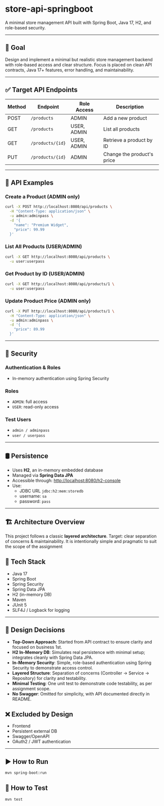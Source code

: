 # store-api-springboot

A minimal store management API built with Spring Boot, Java 17, H2, and role-based security.

---

## 🎯 Goal

Design and implement a minimal but realistic store management backend with role-based access and clear structure. Focus is placed on clean API contracts, Java 17+ features, error handling, and maintainability.

---

## ✅ Target API Endpoints

| Method | Endpoint            | Role Access | Description               |
|--------|---------------------|-------------|---------------------------|
| POST   | `/products`         | ADMIN       | Add a new product         |
| GET    | `/products`         | USER, ADMIN | List all products         |
| GET    | `/products/{id}`    | USER, ADMIN | Retrieve a product by ID  |
| PUT    | `/products/{id}`    | ADMIN       | Change the product's price|

---

## 📡 API Examples

### Create a Product (ADMIN only)
```bash
curl -X POST http://localhost:8080/api/products \
  -H "Content-Type: application/json" \
  -u admin:adminpass \
  -d '{
    "name": "Premium Widget",
    "price": 99.99
  }'
```

### List All Products (USER/ADMIN)
```bash
curl -X GET http://localhost:8080/api/products \
  -u user:userpass
```

### Get Product by ID (USER/ADMIN)
```bash
curl -X GET http://localhost:8080/api/products/1 \
  -u user:userpass
```

### Update Product Price (ADMIN only)
```bash
curl -X PUT http://localhost:8080/api/products/1 \
  -H "Content-Type: application/json" \
  -u admin:adminpass \
  -d '{
    "price": 89.99
  }'
```

---

## 🔐 Security

### Authentication & Roles
- In-memory authentication using Spring Security

### Roles
- `ADMIN`: full access  
- `USER`: read-only access

### Test Users
- `admin / adminpass`  
- `user / userpass`

---

## 🛢️ Persistence
- Uses **H2**, an in-memory embedded database  
- Managed via **Spring Data JPA**  
- Accessible through: [http://localhost:8080/h2-console](http://localhost:8080/h2-console)
- Use:
  - JDBC URL `jdbc:h2:mem:storedb`
  - username: `sa`
  - password: `pass`

---

## 🏗️ Architecture Overview
This project follows a classic **layered architecture**. 
Target: clear separation of concerns & maintainability. It is intentionally simple and pragmatic to suit the scope of the assignment


## 🔧 Tech Stack
- Java 17
- Spring Boot
- Spring Security
- Spring Data JPA
- H2 (in-memory DB)
- Maven
- JUnit 5
- SLF4J / Logback for logging

---

## 🧠 Design Decisions

- **Top-Down Approach**: Started from API contract to ensure clarity and focused on business 1st.
- **H2 In-Memory DB**: Simulates real persistence with minimal setup; integrates cleanly with Spring Data JPA.
- **In-Memory Security**: Simple, role-based authentication using Spring Security to demonstrate access control.
- **Layered Structure**: Separation of concerns (Controller → Service → Repository) for clarity and testability.
- **Minimal Testing**: One unit test to demonstrate code testability, as per assignment scope.
- **No Swagger**: Omitted for simplicity, with API documented directly in README.

## ❌ Excluded by Design
- Frontend
- Persistent external DB
- Swagger/OpenAPI
- OAuth2 / JWT authentication

---

## ▶️ How to Run

```bash
mvn spring-boot:run
```

## 🧪 How to Test

```bash
mvn test
```

